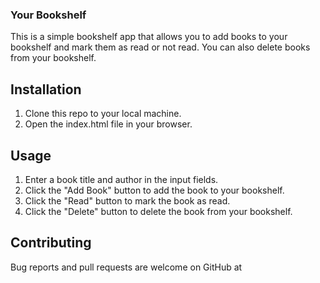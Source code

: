 ### Your Bookshelf

This is a simple bookshelf app that allows you to add books to your bookshelf and mark them as read or not read. You can also delete books from your bookshelf.

## Installation

1. Clone this repo to your local machine.
2. Open the index.html file in your browser.

## Usage

1. Enter a book title and author in the input fields.
2. Click the "Add Book" button to add the book to your bookshelf.
3. Click the "Read" button to mark the book as read.
4. Click the "Delete" button to delete the book from your bookshelf.

## Contributing

Bug reports and pull requests are welcome on GitHub at

